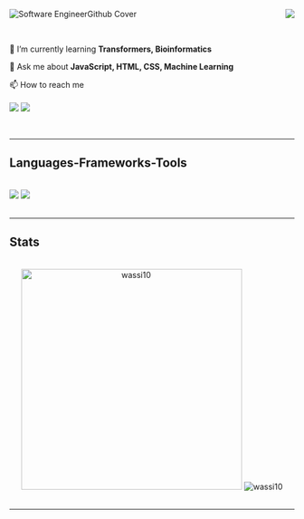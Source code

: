 ![Software EngineerGithub Cover](https://github.com/user-attachments/assets/dd618e49-d8b1-43b2-98df-e5c73138934e)
<img align="right" src="https://visitor-badge.laobi.icu/badge?page_id=wassi10.wassi10" />

 <br/> 


<div align="left">
 
 🌱 I’m currently learning **Transformers, Bioinformatics**

 💬 Ask me about **JavaScript, HTML, CSS, Machine Learning**

  📫 How to reach me <br/><br/>
  <a href="mailto:cse_2012020295@lus.ac.bd">
  <img src="https://img.shields.io/badge/Gmail-333333?style=for-the-badge&logo=gmail&logoColor=red" /></a>
  <a href="https://linkedin.com/in/khadiza-wassi" target="_blank">
    <img src="https://img.shields.io/badge/LinkedIn-0077B5?style=for-the-badge&logo=linkedin&logoColor=white" target="_blank" />
  </a>
 </div>




 <br/>
<hr/>
<h2 align="left">Languages-Frameworks-Tools</h2>
<br/>
<div align="left">
    <img src="https://skillicons.dev/icons?i=bootstrap,html,css,vscode,github" />
    <img src="https://skillicons.dev/icons?i=python,javascript,firebase,flutter,dart,c,java,mysql,django,streamlit" /><br>
</div>
<br/>
<hr/>

<h2 align="left">Stats</h2>
<br>
<div align="center">
    <img width=390 src="https://github-readme-stats.vercel.app/api?username=wassi10&show_icons=true" alt="wassi10" />
    <img src="https://github-readme-stats.vercel.app/api/top-langs?username=wassi10&show_icons=true&locale=en&layout=compact" alt="wassi10" />
</div>
<br/>
<hr/>
